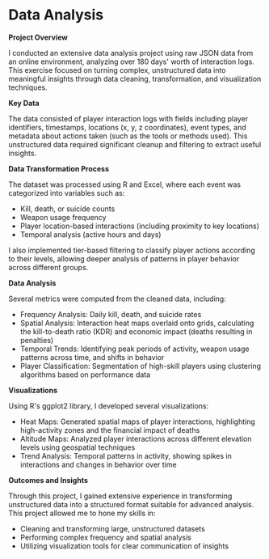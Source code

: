 # Data Analysis

**Project Overview**

I conducted an extensive data analysis project using raw JSON data from an online environment, analyzing over 180 days' worth of interaction logs. This exercise focused on turning complex, unstructured data into meaningful insights through data cleaning, transformation, and visualization techniques.

**Key Data**

The data consisted of player interaction logs with fields including player identifiers, timestamps, locations (x, y, z coordinates), event types, and metadata about actions taken (such as the tools or methods used). This unstructured data required significant cleanup and filtering to extract useful insights.

**Data Transformation Process**

The dataset was processed using R and Excel, where each event was categorized into variables such as:

- Kill, death, or suicide counts
- Weapon usage frequency
- Player location-based interactions (including proximity to key locations)
- Temporal analysis (active hours and days)

I also implemented tier-based filtering to classify player actions according to their levels, allowing deeper analysis of patterns in player behavior across different groups.

**Data Analysis**

Several metrics were computed from the cleaned data, including:

- Frequency Analysis: Daily kill, death, and suicide rates
- Spatial Analysis: Interaction heat maps overlaid onto grids, calculating the kill-to-death ratio (KDR) and economic impact (deaths resulting in penalties)
- Temporal Trends: Identifying peak periods of activity, weapon usage patterns across time, and shifts in behavior
- Player Classification: Segmentation of high-skill players using clustering algorithms based on performance data

**Visualizations**

Using R's ggplot2 library, I developed several visualizations:

- Heat Maps: Generated spatial maps of player interactions, highlighting high-activity zones and the financial impact of deaths
- Altitude Maps: Analyzed player interactions across different elevation levels using geospatial techniques
- Trend Analysis: Temporal patterns in activity, showing spikes in interactions and changes in behavior over time

**Outcomes and Insights**

Through this project, I gained extensive experience in transforming unstructured data into a structured format suitable for advanced analysis. This project allowed me to hone my skills in:

- Cleaning and transforming large, unstructured datasets
- Performing complex frequency and spatial analysis
- Utilizing visualization tools for clear communication of insights
